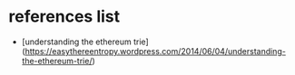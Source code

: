 # references list
- [understanding the ethereum trie] (https://easythereentropy.wordpress.com/2014/06/04/understanding-the-ethereum-trie/)